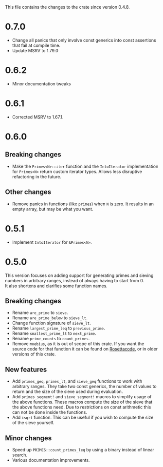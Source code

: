 This file contains the changes to the crate since version 0.4.8.

# 0.7.0

 - Change all panics that only involve const generics into const assertions that fail at compile time.
 - Update MSRV to 1.79.0

# 0.6.2

 - Minor documentation tweaks

# 0.6.1

 - Corrected MSRV to 1.67.1.

# 0.6.0

## Breaking changes

 - Make the `Primes<N>::iter` function and the `IntoIterator` implementation for `Primes<N>` return custom iterator types. Allows less disruptive refactoring in the future.

## Other changes

 - Remove panics in functions (like `primes`) when `N` is zero. It results in an empty array, but may be what you want.

# 0.5.1

 - Implement `IntoIterator` for `&Primes<N>`.

# 0.5.0

This version focuses on adding support for generating primes and sieving numbers in arbitrary ranges, instead of always having to start from 0.  
It also shortens and clarifies some function names.

## Breaking changes

 - Rename `are_prime` to `sieve`.  
 - Rename `are_prime_below` to `sieve_lt`.  
 - Change function signature of `sieve_lt`.  
 - Rename `largest_prime_leq` to `previous_prime`.  
 - Rename `smallest_prime_lt` to `next_prime`.  
 - Rename `prime_counts` to `count_primes`.  
 - Remove `moebius`, as it is out of scope of this crate. If you want the source code for that function it can be found on [Rosettacode](https://rosettacode.org/wiki/M%C3%B6bius_function#Rust), or in older versions of this crate.

## New features

 - Add `primes_geq`, `primes_lt`, and `sieve_geq` functions to work with arbitrary ranges. They take two const generics, the number of values to return and the size of the sieve used during evaluation.  
 - Add `primes_segment!` and `sieve_segment!` macros to simplify usage of the above functions. These macros compute the size of the sieve that the above functions need. Due to restrictions on const arithmetic this can not be done inside the functions.  
 - Add `isqrt` function. This can be useful if you wish to compute the size of the sieve yourself.  

## Minor changes

 - Speed up `PRIMES::count_primes_leq` by using a binary instead of linear search.  
 - Various documentation improvements.
